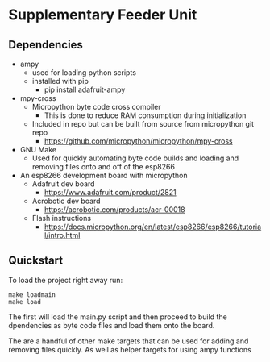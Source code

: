 # Supplementary Feeder Unit

## Dependencies
 - ampy
    - used for loading python scripts
    - installed with pip
        -  pip install adafruit-ampy
 - mpy-cross
    - Micropython byte code cross compiler
        - This is done to reduce RAM consumption during initialization
    - Included in repo but can be built from source from micropython git repo
        - https://github.com/micropython/micropython/mpy-cross
 - GNU Make
    - Used for quickly automating byte code builds and loading and removing files onto and off of the esp8266
 - An esp8266 development board with micropython
    - Adafruit dev board
        - https://www.adafruit.com/product/2821
    - Acrobotic dev board
        - https://acrobotic.com/products/acr-00018
    - Flash instructions
        - https://docs.micropython.org/en/latest/esp8266/esp8266/tutorial/intro.html

## Quickstart 

To load the project right away run:
    
    make loadmain
    make load

The first will load the main.py script and then proceed to build the 
dpendencies as byte code files and load them onto the board.

The are a handful of other make targets that can be used for adding and 
removing files quickly.  As well as helper targets for using ampy functions
